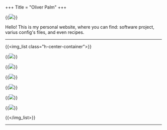 +++
Title = "Oliver Palm"
+++

{{<img src="/circle_pfp.png">}}


Hello! This is my personal website, where you can find: software project, varius config's files, and even recipes.
***

{{<img_list class="h-center-container">}}
    
{{<img class="img_thing" link="https://github.com/OliverPalm" caption="Github" src="/git.png">}}

{{<img class="img_thing" link="/project" caption="Projects" src="/project.png">}}

{{<img class="img_thing" link="/software_and_config" caption="Software" src="/developer.png">}}

{{<img class="img_thing" link="/hardware" caption="Hardware" src="/hardware.png">}}

{{<img class="img_thing" link="/contact" caption="Contact" src="/mail.png">}}

{{<img class="img_thing" link="/cooking" caption="Cooking" src="/coocking.png">}}

{{</img_list>}}
***
